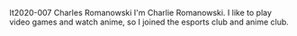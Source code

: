 It2020-007
Charles Romanowski
I'm Charlie Romanowski. I like to play video games and watch anime, so I joined the esports club and anime club.